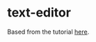 # text-editor

Based from the tutorial [here](http://viewsourcecode.org/snaptoken/kilo/index.html).

